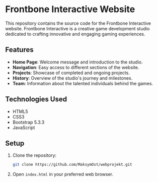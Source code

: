 # Frontbone Interactive Website

This repository contains the source code for the Frontbone Interactive website. Frontbone Interactive is a creative game development studio dedicated to crafting innovative and engaging gaming experiences.

## Features

- **Home Page**: Welcome message and introduction to the studio.
- **Navigation**: Easy access to different sections of the website.
- **Projects**: Showcase of completed and ongoing projects.
- **History**: Overview of the studio's journey and milestones.
- **Team**: Information about the talented individuals behind the games.

## Technologies Used

- HTML5
- CSS3
- Bootstrap 5.3.3
- JavaScript

## Setup

1. Clone the repository:
   ```bash
   git clone https://github.com/MaksymOst/webprojekt.git
   ```
2. Open `index.html` in your preferred web browser.